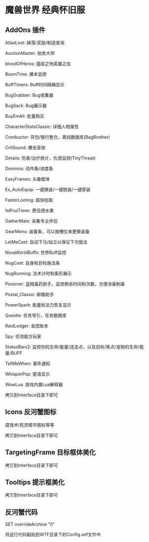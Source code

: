# 魔兽世界 经典怀旧服

## AddOns 插件
AtlasLoot: 掉落/奖励/制造查询

AuctionMaster: 拍卖大师

bloodOfHeros: 瘟疫之地英雄之血

BoomTime: 爆本监控

BuffTimers: Buff时间精确显示

BugGrabber: Bug收集器

BugSack: Bug展示器

BuyEmAll: 批量购买

CharacterStatsClassic: 详细人物属性

Combuctor: 背包/银行整合，离线数据库(BagBrother)

CritSound: 爆击音效

Details: 伤害/治疗统计，仇恨监控(TinyThreat)

Dominos: 动作条/进度条

EasyFrames: 头像框体

Ex_AutoEquip: 一键换装/一键脱装/一键穿装

FasterLooting: 超快拾取

felFruiTimer: 费伍德水果

GatherMate: 采集专业伴侣

GearMenu: 装备条，可以按槽位来更换装备

LetMeCast: 自动下马/站立以保证下次施法

NovaWorldBuffs: 世界Buff监控

NugCast: 自身和目标施法条

NugRunning: 法术计时和条形展示

Poisoner: 盗贼毒药助手，监控剩余时间和次数，方便涂毒制毒

Postal_Classic: 邮箱助手

PowerSpark: 能量和法力恢复显示

Questie: 任务导引，任务数据库

RaidLedger: 金团账本

Spy: 侦测敌方玩家

StatusBars2: 监控你的生命/能量/连击点，以及目标/焦点/宠物的生命/能量/BUFF

TellMeWhen: 事件通知

WhisperPop: 密语显示

WowLua: 游戏内置Lua解释器

拷贝到Interface目录下即可

## Icons 反河蟹图标
腐蚀术/死灵精华图标等等

拷贝到Interface目录下即可

## TargetingFrame 目标框体美化
拷贝到Interface目录下即可

## Tooltips 提示框美化
拷贝到Interface目录下即可

## 反河蟹代码

SET overrideArchive "0"

将这行代码黏贴到WTF目录下的Config.wtf文件中